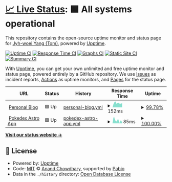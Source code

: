 # [📈 Live Status](https://tomz12321.github.io/upptime): <!--live status--> **🟩 All systems operational**

This repository contains the open-source uptime monitor and status page for [Jyh-woei Yang (Tom)](https://www.linkedin.com/in/web-developer-jyhwoei-tom-yang), powered by [Upptime](https://github.com/upptime/upptime).

[![Uptime CI](https://github.com/tomz12321/upptime/workflows/Uptime%20CI/badge.svg)](https://github.com/tomz12321/upptime/actions?query=workflow%3A%22Uptime+CI%22)
[![Response Time CI](https://github.com/tomz12321/upptime/workflows/Response%20Time%20CI/badge.svg)](https://github.com/tomz12321/upptime/actions?query=workflow%3A%22Response+Time+CI%22)
[![Graphs CI](https://github.com/tomz12321/upptime/workflows/Graphs%20CI/badge.svg)](https://github.com/tomz12321/upptime/actions?query=workflow%3A%22Graphs+CI%22)
[![Static Site CI](https://github.com/tomz12321/upptime/workflows/Static%20Site%20CI/badge.svg)](https://github.com/tomz12321/upptime/actions?query=workflow%3A%22Static+Site+CI%22)
[![Summary CI](https://github.com/tomz12321/upptime/workflows/Summary%20CI/badge.svg)](https://github.com/tomz12321/upptime/actions?query=workflow%3A%22Summary+CI%22)

With [Upptime](https://upptime.js.org), you can get your own unlimited and free uptime monitor and status page, powered entirely by a GitHub repository. We use [Issues](https://github.com/tomz12321/upptime/issues) as incident reports, [Actions](https://github.com/tomz12321/upptime/actions) as uptime monitors, and [Pages](https://tomz12321.github.io/upptime) for the status page.

<!--start: status pages-->
<!-- This summary is generated by Upptime (https://github.com/upptime/upptime) -->
<!-- Do not edit this manually, your changes will be overwritten -->
<!-- prettier-ignore -->
| URL | Status | History | Response Time | Uptime |
| --- | ------ | ------- | ------------- | ------ |
| <img alt="" src="https://icons.duckduckgo.com/ip3/tomz12321-tailwind-astro-blog.dev.ico" height="13"> [Personal Blog](https://tomz12321-tailwind-astro-blog.dev) | 🟩 Up | [personal-blog.yml](https://github.com/tomz12321/upptime/commits/HEAD/history/personal-blog.yml) | <details><summary><img alt="Response time graph" src="./graphs/personal-blog/response-time-week.png" height="20"> 152ms</summary><br><a href="https://tomz12321.github.io/upptime/history/personal-blog"><img alt="Response time 159" src="https://img.shields.io/endpoint?url=https%3A%2F%2Fraw.githubusercontent.com%2Ftomz12321%2Fupptime%2FHEAD%2Fapi%2Fpersonal-blog%2Fresponse-time.json"></a><br><a href="https://tomz12321.github.io/upptime/history/personal-blog"><img alt="24-hour response time 134" src="https://img.shields.io/endpoint?url=https%3A%2F%2Fraw.githubusercontent.com%2Ftomz12321%2Fupptime%2FHEAD%2Fapi%2Fpersonal-blog%2Fresponse-time-day.json"></a><br><a href="https://tomz12321.github.io/upptime/history/personal-blog"><img alt="7-day response time 152" src="https://img.shields.io/endpoint?url=https%3A%2F%2Fraw.githubusercontent.com%2Ftomz12321%2Fupptime%2FHEAD%2Fapi%2Fpersonal-blog%2Fresponse-time-week.json"></a><br><a href="https://tomz12321.github.io/upptime/history/personal-blog"><img alt="30-day response time 164" src="https://img.shields.io/endpoint?url=https%3A%2F%2Fraw.githubusercontent.com%2Ftomz12321%2Fupptime%2FHEAD%2Fapi%2Fpersonal-blog%2Fresponse-time-month.json"></a><br><a href="https://tomz12321.github.io/upptime/history/personal-blog"><img alt="1-year response time 159" src="https://img.shields.io/endpoint?url=https%3A%2F%2Fraw.githubusercontent.com%2Ftomz12321%2Fupptime%2FHEAD%2Fapi%2Fpersonal-blog%2Fresponse-time-year.json"></a></details> | <details><summary><a href="https://tomz12321.github.io/upptime/history/personal-blog">99.78%</a></summary><a href="https://tomz12321.github.io/upptime/history/personal-blog"><img alt="All-time uptime 99.97%" src="https://img.shields.io/endpoint?url=https%3A%2F%2Fraw.githubusercontent.com%2Ftomz12321%2Fupptime%2FHEAD%2Fapi%2Fpersonal-blog%2Fuptime.json"></a><br><a href="https://tomz12321.github.io/upptime/history/personal-blog"><img alt="24-hour uptime 98.43%" src="https://img.shields.io/endpoint?url=https%3A%2F%2Fraw.githubusercontent.com%2Ftomz12321%2Fupptime%2FHEAD%2Fapi%2Fpersonal-blog%2Fuptime-day.json"></a><br><a href="https://tomz12321.github.io/upptime/history/personal-blog"><img alt="7-day uptime 99.78%" src="https://img.shields.io/endpoint?url=https%3A%2F%2Fraw.githubusercontent.com%2Ftomz12321%2Fupptime%2FHEAD%2Fapi%2Fpersonal-blog%2Fuptime-week.json"></a><br><a href="https://tomz12321.github.io/upptime/history/personal-blog"><img alt="30-day uptime 99.95%" src="https://img.shields.io/endpoint?url=https%3A%2F%2Fraw.githubusercontent.com%2Ftomz12321%2Fupptime%2FHEAD%2Fapi%2Fpersonal-blog%2Fuptime-month.json"></a><br><a href="https://tomz12321.github.io/upptime/history/personal-blog"><img alt="1-year uptime 99.97%" src="https://img.shields.io/endpoint?url=https%3A%2F%2Fraw.githubusercontent.com%2Ftomz12321%2Fupptime%2FHEAD%2Fapi%2Fpersonal-blog%2Fuptime-year.json"></a></details>
| <img alt="" src="https://icons.duckduckgo.com/ip3/cosmic-lebkuchen-f5940e.netlify.app.ico" height="13"> [Pokedex Astro App](https://cosmic-lebkuchen-f5940e.netlify.app) | 🟩 Up | [pokedex-astro-app.yml](https://github.com/tomz12321/upptime/commits/HEAD/history/pokedex-astro-app.yml) | <details><summary><img alt="Response time graph" src="./graphs/pokedex-astro-app/response-time-week.png" height="20"> 85ms</summary><br><a href="https://tomz12321.github.io/upptime/history/pokedex-astro-app"><img alt="Response time 100" src="https://img.shields.io/endpoint?url=https%3A%2F%2Fraw.githubusercontent.com%2Ftomz12321%2Fupptime%2FHEAD%2Fapi%2Fpokedex-astro-app%2Fresponse-time.json"></a><br><a href="https://tomz12321.github.io/upptime/history/pokedex-astro-app"><img alt="24-hour response time 22" src="https://img.shields.io/endpoint?url=https%3A%2F%2Fraw.githubusercontent.com%2Ftomz12321%2Fupptime%2FHEAD%2Fapi%2Fpokedex-astro-app%2Fresponse-time-day.json"></a><br><a href="https://tomz12321.github.io/upptime/history/pokedex-astro-app"><img alt="7-day response time 85" src="https://img.shields.io/endpoint?url=https%3A%2F%2Fraw.githubusercontent.com%2Ftomz12321%2Fupptime%2FHEAD%2Fapi%2Fpokedex-astro-app%2Fresponse-time-week.json"></a><br><a href="https://tomz12321.github.io/upptime/history/pokedex-astro-app"><img alt="30-day response time 95" src="https://img.shields.io/endpoint?url=https%3A%2F%2Fraw.githubusercontent.com%2Ftomz12321%2Fupptime%2FHEAD%2Fapi%2Fpokedex-astro-app%2Fresponse-time-month.json"></a><br><a href="https://tomz12321.github.io/upptime/history/pokedex-astro-app"><img alt="1-year response time 100" src="https://img.shields.io/endpoint?url=https%3A%2F%2Fraw.githubusercontent.com%2Ftomz12321%2Fupptime%2FHEAD%2Fapi%2Fpokedex-astro-app%2Fresponse-time-year.json"></a></details> | <details><summary><a href="https://tomz12321.github.io/upptime/history/pokedex-astro-app">100.00%</a></summary><a href="https://tomz12321.github.io/upptime/history/pokedex-astro-app"><img alt="All-time uptime 100.00%" src="https://img.shields.io/endpoint?url=https%3A%2F%2Fraw.githubusercontent.com%2Ftomz12321%2Fupptime%2FHEAD%2Fapi%2Fpokedex-astro-app%2Fuptime.json"></a><br><a href="https://tomz12321.github.io/upptime/history/pokedex-astro-app"><img alt="24-hour uptime 100.00%" src="https://img.shields.io/endpoint?url=https%3A%2F%2Fraw.githubusercontent.com%2Ftomz12321%2Fupptime%2FHEAD%2Fapi%2Fpokedex-astro-app%2Fuptime-day.json"></a><br><a href="https://tomz12321.github.io/upptime/history/pokedex-astro-app"><img alt="7-day uptime 100.00%" src="https://img.shields.io/endpoint?url=https%3A%2F%2Fraw.githubusercontent.com%2Ftomz12321%2Fupptime%2FHEAD%2Fapi%2Fpokedex-astro-app%2Fuptime-week.json"></a><br><a href="https://tomz12321.github.io/upptime/history/pokedex-astro-app"><img alt="30-day uptime 100.00%" src="https://img.shields.io/endpoint?url=https%3A%2F%2Fraw.githubusercontent.com%2Ftomz12321%2Fupptime%2FHEAD%2Fapi%2Fpokedex-astro-app%2Fuptime-month.json"></a><br><a href="https://tomz12321.github.io/upptime/history/pokedex-astro-app"><img alt="1-year uptime 100.00%" src="https://img.shields.io/endpoint?url=https%3A%2F%2Fraw.githubusercontent.com%2Ftomz12321%2Fupptime%2FHEAD%2Fapi%2Fpokedex-astro-app%2Fuptime-year.json"></a></details>

<!--end: status pages-->

[**Visit our status website →**](https://tomz12321.github.io/upptime)

## 📄 License

- Powered by: [Upptime](https://github.com/upptime/upptime)
- Code: [MIT](./LICENSE) © [Anand Chowdhary](https://anandchowdhary.com), supported by [Pabio](https://pabio.com)
- Data in the `./history` directory: [Open Database License](https://opendatacommons.org/licenses/odbl/1-0/)
